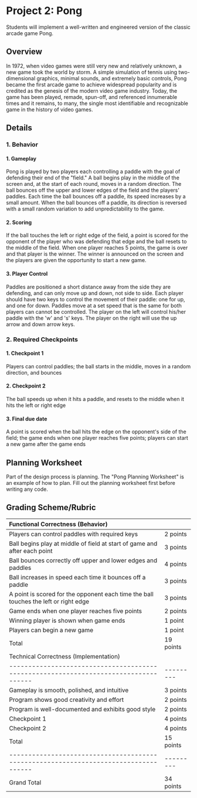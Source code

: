 # Project 2: Pong

Students will implement a well-written and engineered version of the classic arcade game Pong.

## Overview

In 1972, when video games were still very new and relatively unknown, a new game took the world by storm. A simple simulation of tennis using two-dimensional graphics, minimal sounds, and extremely basic controls, Pong became the first arcade game to achieve widespread popularity and is credited as the genesis of the modern video game industry. Today, the game has been played, remade, spun-off, and referenced innumerable times and it remains, to many, the single most identifiable and recognizable game in the history of video games.

## Details

### 1. Behavior

#### 1. Gameplay

Pong is played by two players each controlling a paddle with the goal of defending their end of the "field." A ball begins play in the middle of the screen and, at the start of each round, moves in a random direction. The ball bounces off the upper and lower edges of the field and the players' paddles. Each time the ball bounces off a paddle, its speed increases by a small amount. When the ball bounces off a paddle, its direction is reversed with a small random variation to add unpredictability to the game.

#### 2. Scoring

If the ball touches the left or right edge of the field, a point is scored for the opponent of the player who was defending that edge and the ball resets to the middle of the field. When one player reaches 5 points, the game is over and that player is the winner. The winner is announced on the screen and the players are given the opportunity to start a new game.

#### 3. Player Control

Paddles are positioned a short distance away from the side they are defending, and can only move up and down, not side to side. Each player should have two keys to control the movement of their paddle: one for up, and one for down. Paddles move at a set speed that is the same for both players can cannot be controlled. The player on the left will control his/her paddle with the 'w' and 's' keys. The player on the right will use the up arrow and down arrow keys.

### 2. Required Checkpoints

#### 1. Checkpoint 1

Players can control paddles; the ball starts in the middle, moves in a random direction, and bounces

#### 2. Checkpoint 2

The ball speeds up when it hits a paddle, and resets to the middle when it hits the left or right edge

#### 3.  Final due date

A point is scored when the ball hits the edge on the opponent's side of the field; the game ends when one player reaches five points; players can start a new game after the game ends

## Planning Worksheet

Part of the design process is planning. The "Pong Planning Worksheet" is an example of how to plan. Fill out the planning worksheet first before writing any code.

## Grading Scheme/Rubric

| Functional Correctness \(Behavior\) |  |
| :--- | :--- |
| Players can control paddles with required keys | 2 points |
| Ball begins play at middle of field at start of game and after each point | 3 points |
| Ball bounces correctly off upper and lower edges and paddles | 4 points |
| Ball increases in speed each time it bounces off a paddle | 3 points |
| A point is scored for the opponent each time the ball touches the left or right edge | 3 points |
| Game ends when one player reaches five points | 2 points |
| Winning player is shown when game ends | 1 point |
| Players can begin a new game | 1 point |
| Total | 19 points |
| Technical Correctness \(Implementation\) |  |
| ------------------------------------------------------------------------------------ | --------- |
| Gameplay is smooth, polished, and intuitive | 3 points |
| Program shows good creativity and effort | 2 points |
| Program is well-documented and exhibits good style | 2 points |
| Checkpoint 1 | 4 points |
| Checkpoint 2 | 4 points |
| Total | 15 points |
| ------------------------------------------------------------------------------------ | --------- |
| Grand Total | 34 points |

